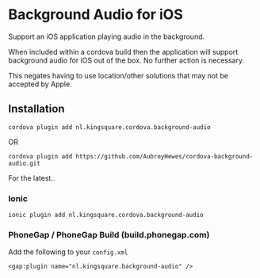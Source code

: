 # Background Audio for iOS

Support an iOS application playing audio in the background.

When included within a cordova build then the application will support background audio for iOS
out of the box. No further action is necessary.

This negates having to use location/other solutions that may not be accepted by Apple.

## Installation

    cordova plugin add nl.kingsquare.cordova.background-audio

OR

    cordova plugin add https://github.com/AubreyHewes/cordova-background-audio.git

For the latest..

### Ionic 

    ionic plugin add nl.kingsquare.cordova.background-audio

### PhoneGap / PhoneGap Build (build.phonegap.com)

Add the following to your `config.xml`

	<gap:plugin name="nl.kingsquare.background-audio" />
	

